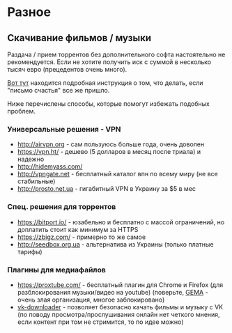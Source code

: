 # Разное

## Скачивание фильмов / музыки 

Раздача / прием торрентов без дополнительного софта настоятельно не рекомендуется. Если не хотите получить иск с суммой в несколько тысяч евро (прецедентов очень много). 

[Вот тут](http://www.allrussian.info/index.php?page=Thread&threadID=141831) находится подробная инструкция о том, что делать, если "письмо счастья" все же пришло.

Ниже перечислены способы, которые помогут избежать подобных проблем.

### Универсальные решения - VPN
- http://airvpn.org - сам пользуюсь больше года, очень доволен
- https://vpn.ht/ - дешево (5 долларов в месяц после триала) и надежно
- http://hidemyass.com/
- http://vpngate.net - бесплатный каталог впн по всему миру (не все стабильные)
- http://prosto.net.ua - гигабитный VPN в Украину за $5 в мес

### Спец. решения для торрентов
- https://bitport.io/ - юзабельно и бесплатно с массой ограничений, но доплатить стоит как минимум за HTTPS
- https://zbigz.com/ - примерно то же самое
- http://seedbox.org.ua - альтернатива из Украины (только платные тарифы)

### Плагины для медиафайлов
- https://proxtube.com/ - бесплатный плагин для Chrome и Firefox (для разблокирования музыки/видео на youtube) (поверьте, [GEMA](https://en.wikipedia.org/wiki/GEMA_(German_organization)) - очень злая организация, многое заблокировано)
- [vk-downloader](https://chrome.google.com/webstore/detail/vk-downloader/pbjdlpaffkkdggnabfdbhbfbncmcckio?hl=ru) - позволяет безопасно качать фильмы и музыку с VK (по поводу просмотра/прослушивания онлайн нет четкого мнения, если контент при том не стримится, то по идее можно)

